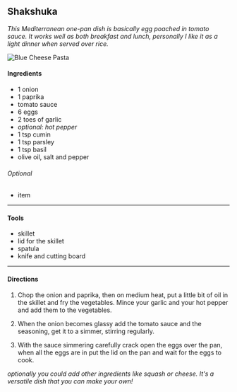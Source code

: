 
## Shakshuka

*This Mediterranean one-pan dish is basically egg poached in tomato sauce. It works well as both breakfast and lunch, personally I like it as a light dinner when served over rice.*

![Blue Cheese Pasta](https://i.imgur.com/LJy3NdF.jpg)


#### Ingredients

* 1 onion
* 1 paprika
* tomato sauce
* 6 eggs
* 2 toes of garlic
* *optional: hot pepper*
* 1 tsp cumin
* 1 tsp parsley
* 1 tsp basil
* olive oil, salt and pepper

###### Optional

* item
---

#### Tools

* skillet
* lid for the skillet
* spatula
* knife and cutting board

---

#### Directions

1. Chop the onion and paprika, then on medium heat, put a little bit of oil in the skillet and fry the vegetables. Mince your garlic and your hot pepper and add them to the vegetables.

2. When the onion becomes glassy add the tomato sauce and the seasoning, get it to a simmer, stirring regularly.

3. With the sauce simmering carefully crack open the eggs over the pan, when all the eggs are in put the lid on the pan and wait for the eggs to cook.

*optionally you could add other ingredients like squash or cheese. It's a versatile dish that you can make your own!*

<!-- UrsaPolaris -->
